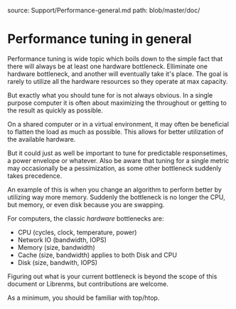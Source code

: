 source: Support/Performance-general.md
path: blob/master/doc/

# Performance tuning in general

Performance tuning is wide topic which boils down to the simple fact that there will always be at least one hardware bottleneck. Elliminate one hardware bottleneck, and another will eventually take it's place. The goal is rarely to utilize all the hardware resources so they operate at max capacity. 

But exactly what you should tune for is not always obvious. In a single purpose computer it is often about maximizing the throughout or getting to the result as quickly as possible.

On a shared computer or in a virtual environment, it may often be beneficial to flatten the load as much as possible. This allows for better utilization of the available hardware.

But it could just as well be important to tune for predictable responsetimes, a power envelope or whatever. Also be aware that tuning for a single metric may occasionally be a pessimization, as some other bottleneck suddenly takes precedence.

An example of this is when you change an algorithm to perform better by utilizing way more memory. Suddenly the bottleneck is no longer the CPU, but memory, or even disk because you are swapping.  

For computers, the classic *hardware* bottlenecks are:
* CPU (cycles, clock, temperature, power)
* Network IO (bandwidth, IOPS)
* Memory (size, bandwidth)
* Cache (size, bandwidth)  applies to both Disk and CPU
* Disk (size, bandwith, IOPS)

Figuring out what is your current bottleneck is beyond the scope of this document or Librenms, but contributions are welcome.

As a minimum, you should be familiar with top/htop.

